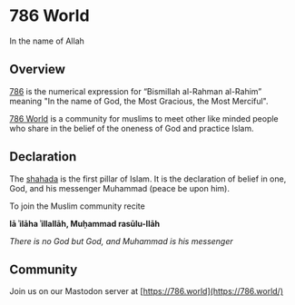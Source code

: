 # 786 World

In the name of Allah

## Overview

[786](https://islamqa.org/hanafi/councilofulama/50903/significance-of-786/) is the numerical expression for “Bismillah al-Rahman al-Rahim” meaning "In the name of God, the Most Gracious, the Most Merciful".

[786 World](https://786.world/) is a community for muslims to meet other like minded people who share in the belief of the oneness of God and 
practice Islam.

## Declaration

The [shahada](https://en.wikipedia.org/wiki/Shahada) is the first pillar of Islam. It is the declaration of belief in one, God, and his messenger 
Muhammad (peace be upon him). 

To join the Muslim community recite

**lā ʾilāha ʾillallāh, Muḥammad rasūlu-llāh**

*There is no God but God, and Muhammad is his messenger*

## Community

Join us on our Mastodon server at [https://786.world](https://786.world/)
